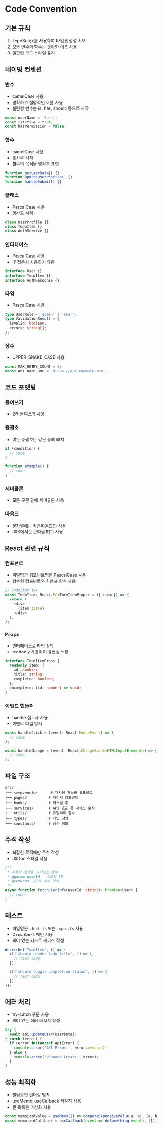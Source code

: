 # Code Convention

## 기본 규칙

1. TypeScript를 사용하여 타입 안정성 확보
2. 모든 변수와 함수는 명확한 이름 사용
3. 일관된 코드 스타일 유지

## 네이밍 컨벤션

### 변수

- camelCase 사용
- 명확하고 설명적인 이름 사용
- 불린형 변수는 is, has, should 등으로 시작

```typescript
const userName = 'John';
const isActive = true;
const hasPermission = false;
```

### 함수

- camelCase 사용
- 동사로 시작
- 함수의 목적을 명확히 표현

```typescript
function getUserData() {}
function updateUserProfile() {}
function handleSubmit() {}
```

### 클래스

- PascalCase 사용
- 명사로 시작

```typescript
class UserProfile {}
class TodoItem {}
class AuthService {}
```

### 인터페이스

- PascalCase 사용
- 'I' 접두사 사용하지 않음

```typescript
interface User {}
interface TodoItem {}
interface AuthResponse {}
```

### 타입

- PascalCase 사용

```typescript
type UserRole = 'admin' | 'user';
type ValidationResult = {
  isValid: boolean;
  errors: string[];
};
```

### 상수

- UPPER_SNAKE_CASE 사용

```typescript
const MAX_RETRY_COUNT = 3;
const API_BASE_URL = 'https://api.example.com';
```

## 코드 포맷팅

### 들여쓰기

- 2칸 들여쓰기 사용

### 중괄호

- 여는 중괄호는 같은 줄에 배치

```typescript
if (condition) {
  // code
}

function example() {
  // code
}
```

### 세미콜론

- 모든 구문 끝에 세미콜론 사용

### 따옴표

- 문자열에는 작은따옴표(') 사용
- JSX에서는 큰따옴표(") 사용

## React 관련 규칙

### 컴포넌트

- 파일명과 컴포넌트명은 PascalCase 사용
- 함수형 컴포넌트와 화살표 함수 사용

```typescript
// TodoItem.tsx
const TodoItem: React.FC<TodoItemProps> = ({ item }) => {
  return (
    <div>
      {item.title}
    </div>
  );
};
```

### Props

- 인터페이스로 타입 정의
- readonly 사용하여 불변성 보장

```typescript
interface TodoItemProps {
  readonly item: {
    id: number;
    title: string;
    completed: boolean;
  };
  onComplete: (id: number) => void;
}
```

### 이벤트 핸들러

- handle 접두사 사용
- 이벤트 타입 명시

```typescript
const handleClick = (event: React.MouseEvent) => {
  // code
};

const handleChange = (event: React.ChangeEvent<HTMLInputElement>) => {
  // code
};
```

## 파일 구조

```plaintext
src/
├── components/      # 재사용 가능한 컴포넌트
├── pages/          # 페이지 컴포넌트
├── hooks/          # 커스텀 훅
├── services/       # API 호출 등 서비스 로직
├── utils/          # 유틸리티 함수
├── types/          # 타입 정의
└── constants/      # 상수 정의
```

## 주석 작성

- 복잡한 로직에만 주석 작성
- JSDoc 스타일 사용

```typescript
/**
 * 사용자 정보를 가져오는 함수
 * @param userId - 사용자 ID
 * @returns 사용자 정보 객체
 */
async function fetchUserInfo(userId: string): Promise<User> {
  // code
}
```

## 테스트

- 파일명은 `.test.ts` 또는 `.spec.ts` 사용
- Describe-It 패턴 사용
- 의미 있는 테스트 케이스 작성

```typescript
describe('TodoItem', () => {
  it('should render todo title', () => {
    // test code
  });

  it('should toggle completion status', () => {
    // test code
  });
});
```

## 에러 처리

- try-catch 구문 사용
- 의미 있는 에러 메시지 작성

```typescript
try {
  await api.updateUser(userData);
} catch (error) {
  if (error instanceof ApiError) {
    console.error('API Error:', error.message);
  } else {
    console.error('Unknown Error:', error);
  }
}
```

## 성능 최적화

- 불필요한 렌더링 방지
- useMemo, useCallback 적절히 사용
- 큰 목록은 가상화 사용

```typescript
const memoizedValue = useMemo(() => computeExpensiveValue(a, b), [a, b]);
const memoizedCallback = useCallback(event => doSomething(event), []);
```
